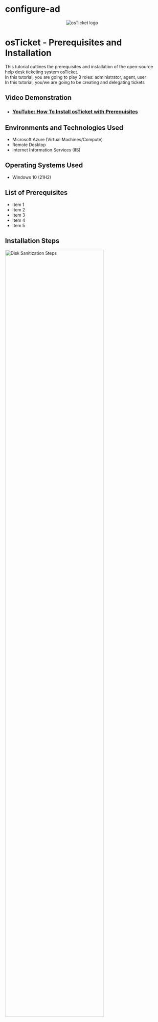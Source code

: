 # configure-ad

<p align="center">
<img src="https://i.imgur.com/Clzj7Xs.png" alt="osTicket logo"/>
</p>

<h1>osTicket - Prerequisites and Installation</h1>
This tutorial outlines the prerequisites and installation of the open-source help desk ticketing system osTicket.<br />
In this tutorial, you are going to play 3 roles:  administrator, agent, user <br>
In this tutorial, you/we are going to be creating and delegating tickets <br>

<h2>Video Demonstration</h2>

- ### [YouTube: How To Install osTicket with Prerequisites](https://www.youtube.com)

<h2>Environments and Technologies Used</h2>

- Microsoft Azure (Virtual Machines/Compute)
- Remote Desktop
- Internet Information Services (IIS)

<h2>Operating Systems Used </h2>

- Windows 10</b> (21H2)

<h2>List of Prerequisites</h2>

- Item 1
- Item 2
- Item 3
- Item 4
- Item 5

<h2>Installation Steps</h2>

<p>
<img src="https://i.imgur.com/DJmEXEB.png" height="80%" width="80%" alt="Disk Sanitization Steps"/>
</p>
<p>
<strong> SUMMARY</strong>  <br>
&nbsp;&nbsp;&nbsp;&nbsp;&nbsp;&nbsp;&nbsp;&nbsp;   <em> Instructions on how to get DC's private IP </em> <br>
<strong> Create 2 VMs (1 Window 2022 [DC-1], 1 Window 10 [Client-1]) (Use the same Resource Group and Vnet )</strong><br>
Windows 2022 - note: don't check the box under Licensing <br>
Windows 10 - DO check the box under Licensing

  
<strong> Change DC-1 NIC to static </strong><br>
&nbsp;&nbsp;&nbsp;&nbsp;  1) Go to the Virtual Machine's page <br>
2) Right click the name of your Windows 2022 DC-1 and open it in a new tab <br>
3) In the sidebar under "Networking" click "Network settings" (1) and then Click "IP configurations" (2) <br>
![1 - put 2 red recs](https://github.com/jaysixco/configure-ad/assets/160427311/cdf031c9-aded-4db5-a705-ea40688a515c)
<br>
4) Scroll down and click "ipconfig1" (1), then click "Static" (2), and then click "Save" (3) <br>
![2 - 3 red recs - ip, static, save](https://github.com/jaysixco/configure-ad/assets/160427311/66dc1505-5820-43f1-8521-77edd06a4d3f) <br>



<strong> Log in to DC-1's firewall (hint: type) and enable ICMPv4 traffic  </strong><br>
1) Log in to Windows 2022 VM through Remote Desktop <br>
- (copy and paste the instructions from monitoring traffic draft)
2) Type "firewall" in the start menu search bar
3) Click option with 'Advanced Security' <br>
<img width="960" alt="1" src="https://github.com/jaysixco/configure-ad/assets/160427311/6da63887-66cf-4881-a468-91e719fd54ea"> <br>
4) Click "Inbound Rules" (1), then scroll right until you are able see and click the "Protocol" tab (2) <br>
<img width="785" alt="2" src="https://github.com/jaysixco/configure-ad/assets/160427311/1d8d84fc-7469-443f-942b-c57e986095c2"> <br>
5) Scroll back to the left and, while holding down the Shift key on your keyboard, click these two "Core Networking Diagnostics" (1), then click "Enable Rule" (2) <br>
<img width="785" alt="3" src="https://github.com/jaysixco/configure-ad/assets/160427311/519678c6-983a-4b4e-b652-9f4303db229e"> <br>


<strong> Log in to Client-1 and ping DC-1's private IP address to see if it worked  </strong><br>
&nbsp;&nbsp;&nbsp;&nbsp;&nbsp;&nbsp;&nbsp;&nbsp;   <em> Instructions on how to get DC's private IP <br>
1) Start at Virtual Machines homepage <br>
2) Right click name of Window's 2022 VM and open it in a new tab <br>
3) Scroll down <br>
4) Under header called "Networking" you will see a number next to "Private IP address" <br>
5) Copy that number <br>
6) Remote Desktop your way into Client-1 <br>
7) Open command prompt <br>
8) Type "ping" and then paste the Private IP address you copied <br>
9) If it worked, you should see the word "Reply" repeated a few times like this: </em> <br>
<img width="960" alt="ping worked" src="https://github.com/jaysixco/configure-ad/assets/160427311/59817a5c-d136-4890-886b-a99891dec9b4">


<strong> DC-1 (windows 2022 VM) </strong>  
<strong> Install ADDS + setup forest </strong><br>
<strong>&nbsp;&nbsp;&nbsp;&nbsp;   Install ADDS </strong> = On the Service Manager page, click "Add roles and features" </strong><br>
<img width="960" alt="Capture" src="https://github.com/jaysixco/configure-ad/assets/160427311/86f64b1b-abfc-435f-a5ee-8e7135ec307e">
<br>
Keep clicking "Next>" button until you get to "Server Roles" tab (following screen). Click the box next to "Active Directory Domain Services" <br>
<img width="588" alt="Capture" src="https://github.com/jaysixco/configure-ad/assets/160427311/828837cc-8ec0-47f0-b7fc-2af4be09d846">
<br>
After you click the box next to "Active Directory Domain Services", this box will pop up (see screenshot below). Just click "Add Features" <br>
<img width="313" alt="Capture - Add Features" src="https://github.com/jaysixco/configure-ad/assets/160427311/5d63572e-eeb2-4df5-8d3f-d7c03914a40a">
<br>
After that, just keep clicking "Next" until you get to the "Confirmation" tab (see screenshot). Click "Install". Then after it installs, click "Close". <br>
<img width="590" alt="1" src="https://github.com/jaysixco/configure-ad/assets/160427311/b01ac33d-db0d-4c71-8f96-71d3caae2362">
<br>
<br>
<strong> Set up new forest </strong> = On the Service manager page, click the flag and triangle with an exclamation point  in it (1), then click "Promote this server to a domain controller"(2)> <br> 
<img width="956" alt="1" src="https://github.com/jaysixco/configure-ad/assets/160427311/02c4c4b6-160d-4a81-813e-83bebf39c861">
<br>


Click "Add a new forest" and type "mydomain.com" ><br>
<img width="572" alt="Capture2-addforest+username" src="https://github.com/jaysixco/configure-ad/assets/160427311/e043bf1e-0909-4b6f-acc0-6b3faf4153cc">


<br>

Create a password >  <br>
<img width="574" alt="Capture3-password" src="https://github.com/jaysixco/configure-ad/assets/160427311/a3c31e70-009d-47b6-b403-d16e0daf85e6">

<br>
<strong> Keep clicking "Next>" button until you get to the "Prerequisites Check" page. Then click "Install" button. After it installs, it will automatically log you out. </strong><br>
<strong> <em>If you try to log back in to DC-1 (Windows 2022 VM) with "labuser" as the username, it won't work. You have to log back in as "mydomain.com\labuser" in the username. You can still log in with the same password you used for "labuser" (ie. if your password was "Abc123" for username "labuser", the password is still "Abc123" for username "mydomain.com\labuser). </em></strong><br>
1) Start at DC-1 (Window 2022 VM) homepage <br>
2) Copy the Public IP address <br>
3) Open Remote Desktop Login page <br>
4) Paste the Public IP address, then click enter.
5) Click "More choices", then click "Use a different account"<br>
5) For the username, type "mydomain.com\labuser and type the same password you created for the VM <br>
<br>
<strong> Create an Admin account and a place to store all the users we'll create later  </strong><br>
1) Now that you're in to DC-1 (window 2022 VM), type "Active Directory"in Start Menu search box (1) and then cllick "Active Directory Users and Computers (ADUC)" (2) <br>
<img width="960" alt="Capture - ADUC" src="https://github.com/jaysixco/configure-ad/assets/160427311/b947408d-dde2-4fdd-9b40-57cb426ec615">
<br>

<strong> Create an Organizational Unit (OU) called “_EMPLOYEES”  </strong><br>
1) Right click "mydomain.com" <br>
2) Hover mouse over "New" <br>
3) Click "Organizational Unit"
4) Type "_EMPLOYEES" (Underscore not mandatory in '_EMPLOYEES') <br>
<img width="565" alt="Capture - OU" src="https://github.com/jaysixco/configure-ad/assets/160427311/d7c7cb8d-4d7c-40f7-bdd2-12d5f3374e75">
<br>

<strong> Create a new OU named “_ADMINS”  </strong><br>
1) Right click "mydomain.com" <br>
2) New > Organizational Unit <br>
3) type "_ADMINS" <br>
<br>

<strong> Create a new employee named “Jane Doe” (same password) with the username of “jane_admin”  </strong><br>
1) Right click '_ADMINS', hover mouse over "New", then click "User" <br>
<img width="565" alt="1" src="https://github.com/jaysixco/configure-ad/assets/160427311/bbf620b3-088d-43f6-ac1c-660895940107"> <br>
2) For "First name:" type "Jane" <br>
   For "Last name:" type "Doe" <br>
   For "User logon name:" Type "jane_admin"
   Then click "Next>" button<br>
<img width="328" alt="2" src="https://github.com/jaysixco/configure-ad/assets/160427311/a4dbca4e-232c-4eff-85d5-a45d56602ab3"> <br>
3) Create a password (you can use the same one that you created for the VMs)
4) Make sure the only box that is checked is "Password never expires", then click "Next>" <br>
<img width="328" alt="3" src="https://github.com/jaysixco/configure-ad/assets/160427311/aecf2c58-f81b-4e18-8193-6616a8bb248c"> <br>
5) On the page after this, click "Finish"<br>
<br>

<strong> DON'T FORGET to make jane_admin a “Domain Admin” (just because her name is in the Admin folder doesn't mean she's actually an Admin yet)   </strong><br>
<br>

<strong> Add jane_admin to the “Domain Admins” Security Group  </strong><br>
1) Double click "Admins" <br>
2) Right click "jane_admin" <br>
3) Click "Properties" <br>
4) Click "Member Of" tab <br>
5) Click "Add"
6) Type "domain" <br>
7) Click "Check names" <br>
8) Click "Domain Admins" <br>
9) Click following button sequence: "Ok","Ok","Apply","Ok" <br>
<br>

<strong> Log out/close the Remote Desktop connection to DC-1 and log back in as “mydomain.com\jane_admin”  </strong>
1) Open command prompt (type "cmd" in Start menu)
2) Type "logoff" and then press enter to log out
3) Copy DC-1's Public IP address, if you don't have it already <br>
4) Open Remote Desktop Login page (type "Remote Desktop" in Start menu <br>
5) Paste the Public IP address, then click enter.
6) Click "More choices", then click "Use a different account"<br>
5) For the username, type "mydomain.com\jane_admin" and type the same password you created for the VM <br>

<strong> Use jane_admin as your admin account from now on  </strong>

<strong> Now we'll be dealing with Client-1  </strong><br>

<strong> CLIENT-1 (windows 10 VM) </strong> <br>
<strong> Starting in Azure, go to DNS server and make it DC-1's private IP </strong> <br>
&nbsp;&nbsp;&nbsp;&nbsp;   Get DC's Private IP address first <br>
&nbsp;&nbsp;&nbsp;&nbsp;&nbsp;&nbsp;&nbsp;&nbsp;    Click DC-1 > Scroll down until you see "Private IP address" <br>   
1) Go to Azure's Virtual machine page
2) Right click Client-1 (window 10 Vm) and open it in a new tab
3) Under "Networking" on left hand side, click "Network settings" (1) and then Click "Network Interface" (2) <br>
(insert ss 2, actual comp)
5) Click "DNS servers" <br>
6) Custom <br>
7) Paste DC-1's Private IP <br>
8) Save <br>

&nbsp;&nbsp;&nbsp;&nbsp;   <strong> Hit restart </strong> so it logs you out of Client-1 remote desktop <br>
&nbsp;&nbsp;&nbsp;&nbsp;   <strong> Log back in as labuser </strong> (remember, we haven't joined it to any domain yet)

<strong> Rename the PC as mydomain.com\jane_admin </strong><br>
1) ight click the start button <br>
2) Click "Systems" <br>
3) Scroll down <br>
4) Click "Rename this Pc (advanced)" <br>
5) Click "Change" <br>
6) Click circle next to "Domain" <br>
7) Type "mydomain.com" <br>
8) then, username:mydomain.com\jane_admin + password:J~S~2 <br>
<br>

<strong> Remote Desktop for non-administrative users on Client-1 </strong> <br>
&nbsp;&nbsp;&nbsp;&nbsp;   <strong> Log into </strong> Client-1 as mydomain.com\jane_admin and open system properties (right click Start button > Click "System") (see screenshot) <br>
&nbsp;&nbsp;&nbsp;&nbsp;   <strong> Click </strong> “Remote Desktop” <br>
&nbsp;&nbsp;&nbsp;&nbsp;   <strong> Click </strong> “Select users that can remotely access this PC” <br>
&nbsp;&nbsp;&nbsp;&nbsp;   <strong> Click </strong> “Add” <br>
&nbsp;&nbsp;&nbsp;&nbsp;   <strong> Type </strong>  “domain users”, click </strong> "Check Names", then click "Ok" (see first screenshot). On the page after that, click "OK" as well (see second screenshot) 
//Put the screenshots side by side

<strong> Create a bunch of additional users and attempt to log into Client-1 with one of the users </strong><br>
1) Log in to DC-1 as jane_admin (see screenshot)
2) Open PowerShell_ise as an administrator (type Powershell in start menu search bar, right click "Windows Powershell ISE" > Click "Run as administrator" <br>
   //Get a better screenshot <br> 
   //Put a rectangle around start menu search bar, circle with arrow pointing to "Windows Powershell ISE", and have the screenshot capture "Run as administrator" as well
<img width="625" alt="Capture - Powershell ISE admin" src="https://github.com/jaysixco/configure-ad/assets/160427311/e3e2aabe-786f-423d-a26c-1869817dcea5">
<br>
Open link (https://github.com/joshmadakor1/AD_PS/blob/master/Generate-Names-Create-Users.ps1) in a new tab then click "Raw" (screenshot below) 
<br>
<img width="960" alt="Capture - Click Raw" src="https://github.com/jaysixco/configure-ad/assets/160427311/0891ba73-964d-4479-bc91-6e08c6055411">
<br>
Copy all the "Raw" content (ctrl + A, then ctrl + C), then go back to the Powershell Ise homepage (see screenshot below). <br>
Click "New File" (screenshot below, letter A). <br>
Click anywhere in the white section and press "ctrl + V" to Paste. <br>
Click the green play button to run the script (screenshot below, letter B)
<br>
<img width="854" alt="Capture - ctrl + V, New Script, Run Script" src="https://github.com/jaysixco/configure-ad/assets/160427311/31f27fbd-6c3b-47b7-8751-682adbb25135">
<br>
After you click the play button (screenshot above), a bunch of accounts will start generating in the "_EMPLOYEES" organization unit (see screenshot below)
<br>
<img width="565" alt="Capture - Users created" src="https://github.com/jaysixco/configure-ad/assets/160427311/352e9fef-cf56-4b6e-8eac-8956c6b9d500">
<br>

<strong> Log in to Client-1 with one of the accounts </strong><br>
In the screenshot above, we can see that one of the account names is "bapa.mop" so we will use it for our example. <br>
Log out of Client-1. Log back in through Remote Desktop. Click //"Use a different account"// (see first screenshot)
The username is "bapa.mop" (no "mydomain.com" required). 
If you noticed, because of the script all the accounts have the same password as password (see screenshot above<br>
<br>
<strong> Finish. </strong>

<p>
  <em>Steps above are accurate. Are able to complete with steps above. All that is left to do is slight formatting.</em>
</p>
<br>
<br>
<br>
<br>
<br>
<br>
<br>
<br>
<br>
<br>
<br>
<br>
<br>
<br>
<br>
<br>
<br>
<br>
<strong> SUMMARY):</strong>  <br>
&nbsp;&nbsp;&nbsp;&nbsp;&nbsp;&nbsp;&nbsp;&nbsp;   <em> Instructions on how to get DC's private IP </em> <br>
<strong> Create 2 VMs (1 Window 2022 [DC-1], 1 Window 10 [Client-1]) (Use the same Resource Group and Vnet )</strong>

  
<strong> Change DC-1 NIC to static </strong><br>
&nbsp;&nbsp;&nbsp;&nbsp;  DC-1 > In the sidebar under "Networking" click "Network settings" > click IP configurations > scroll down and click ipconfig > click static > Save


<strong> Login to DC-1's firewall (hint: type) and enable ICMPv4 traffic  </strong><br>
&nbsp;&nbsp;&nbsp;&nbsp;  Enable - Start menu > type firewall > click option with 'Advanced Security' > Inbound Rules > widen screen so you can see Protocol tab > 
&nbsp;&nbsp;&nbsp;&nbsp;  right click ICMPv4EchoRequests > Enable rule (there's two enable both of them in turn)

<strong> Login to Client-1 and ping DC-1 to see if it worked  </strong><br>
&nbsp;&nbsp;&nbsp;&nbsp;&nbsp;&nbsp;&nbsp;&nbsp;   <em> Instructions on how to get DC's private IP </em>
<img width="960" alt="ping worked" src="https://github.com/jaysixco/configure-ad/assets/160427311/59817a5c-d136-4890-886b-a99891dec9b4">


<strong> DC-1 </strong>  
<strong> Install ADDS + setup forest </strong><br>
<strong>&nbsp;&nbsp;&nbsp;&nbsp;   Install ADDS </strong> = Service Manager > 'Add roles and features' </strong><br>
<img width="960" alt="Capture" src="https://github.com/jaysixco/configure-ad/assets/160427311/86f64b1b-abfc-435f-a5ee-8e7135ec307e">
<br>
Keep clicking "Next>" button until you get to "Server Roles" tab (following screen). Click the box next to "Active Directory Domain Services" <br>
<img width="588" alt="Capture" src="https://github.com/jaysixco/configure-ad/assets/160427311/828837cc-8ec0-47f0-b7fc-2af4be09d846">
<br>
After you click the box next to "Active Directory Domain Services", this box will pop up (see screenshot below). Just click "Add Features" <br>
<img width="313" alt="Capture - Add Features" src="https://github.com/jaysixco/configure-ad/assets/160427311/5d63572e-eeb2-4df5-8d3f-d7c03914a40a">
<br>
After that, just keep clicking "Next" until you get to the "Features" tab (<em>add screenshot later</em>) Click Install. Then after it installs, click "Close".
<br>
<br>
<strong>&nbsp;&nbsp;&nbsp;&nbsp;   Set up new forest </strong> = Service manager > look at upper right on the left side of the word 'manage'; should see what looks like a flag and a triangle with an exclamation point in it, click it > <br> 
<img width="960" alt="Capture-flagexclamation" src="https://github.com/jaysixco/configure-ad/assets/160427311/332bade1-9d4a-4ca8-b582-a198b17bfb73">
>

<br>

Promote > <br>
<img width="960" alt="Capture1-promote" src="https://github.com/jaysixco/configure-ad/assets/160427311/781927ea-eb90-4e9b-a39c-d1c089470f88">
<br>


Click "Add a new forest" and type "mydomain.com" ><br>
<img width="572" alt="Capture2-addforest+username" src="https://github.com/jaysixco/configure-ad/assets/160427311/e043bf1e-0909-4b6f-acc0-6b3faf4153cc">


<br>

Create a password >  <br>
<img width="574" alt="Capture3-password" src="https://github.com/jaysixco/configure-ad/assets/160427311/a3c31e70-009d-47b6-b403-d16e0daf85e6">

<br>
<strong> Keep clicking "Next>" button until you can't anymore. Then click "Install" button. Wait. After it installs, it will automatically log you out. </strong><br>
<strong> If you try to log back in with "labuser" as the username, it won't work. You have to log back in as "mydomain.com\labuser" in the username. You can still log in with the same password you used for "labuser" (ie. if your password was "Abc123" for username "labuser", the password is still "Abc123" for username "mydomain.com\labuser).  </strong><br>
<br>

<strong> Create an Admin account and a place to store all the users we'll create later  </strong><br>
<strong> Log in to DC-1. Type "Active Directory"in Start Menu search box (//edit screenshot later, put red rectangle around the start menu search box and Active Dicrectory//) and click "Active Directory Users and Computers (ADUC)" > </strong><br>
<img width="960" alt="Capture - ADUC" src="https://github.com/jaysixco/configure-ad/assets/160427311/b947408d-dde2-4fdd-9b40-57cb426ec615">
<br>

<strong> Create an Organizational Unit (OU) called “_EMPLOYEES”  </strong><br>
&nbsp;&nbsp;&nbsp;&nbsp;  Right click "mydomain.com" > Hover mouse over "New" > Click "Organizational Unit" > (Underscore not mandatory in '_EMPLOYEES', but done for the lab) <br>
<img width="565" alt="Capture - OU" src="https://github.com/jaysixco/configure-ad/assets/160427311/d7c7cb8d-4d7c-40f7-bdd2-12d5f3374e75">
<br>

<strong> Create a new OU named “_ADMINS”  </strong><br>
&nbsp;&nbsp;&nbsp;&nbsp;  Right click "mydomain.com" > New > Organizational Unit > type "_ADMINS" <br>
<br>

<strong> Create a new employee named “Jane Doe” (same password) with the username of “jane_admin”  </strong><br>
&nbsp;&nbsp;&nbsp;&nbsp;  Right click '_ADMINS' > New > User <br>
<br>

<strong> DON'T FORGET to make jane_admin a “Domain Admin” (just because her name is in the Admin folder doesn't mean she's actually an Admin yet)   </strong><br>
Possible screenshot
<br>

<strong> Add jane_admin to the “Domain Admins” Security Group  </strong><br>
&nbsp;&nbsp;&nbsp;&nbsp;  Double click "Admins" > Right click "jane_admin" > Click "Properties" > Click "Member Of" tab > Type "domain" > Click "Check names" > Click "Domain Admins" > Click following button sequence: "Ok","Ok","Apply","Ok" <br>
<br>

<strong> Log out/close the Remote Desktop connection to DC-1 and log back in as “mydomain.com\jane_admin”  </strong>

<strong> Use jane_admin as your admin account from now on  </strong>

<strong> Now we'll be dealing with Client-1  </strong><br>

<strong> CLIENT-1 </strong> <br>
<strong> Starting in Azure, go to DNS server and make it DC-1's private IP </strong> <br>
&nbsp;&nbsp;&nbsp;&nbsp;   Get DC's Private IP address first <br>
&nbsp;&nbsp;&nbsp;&nbsp;&nbsp;&nbsp;&nbsp;&nbsp;    Click DC-1 > Scroll down until you see "Private IP address" <br>   
&nbsp;&nbsp;&nbsp;&nbsp;   Go to Client-1 > Networking > Network Interface > DNS servers > Custom > Paste DC-1's Private IP > Save <br>
&nbsp;&nbsp;&nbsp;&nbsp;   <strong> Hit restart </strong> so it logs you out of Client-1 remote desktop <br>
&nbsp;&nbsp;&nbsp;&nbsp;   <strong> Log back in as labuser </strong> (remember, we haven't joined it to any domain yet)

<strong> Rename the PC as mydomain.com\jane_admin </strong><br>
&nbsp;&nbsp;&nbsp;&nbsp;   Right click the start button >  Click "Systems" > Scroll down > Click "Rename this Pc (advanced)" > Click "Change" > Click circle next to "Domain" > Type "mydomain.com" > then, username:mydomain.com\jane_admin + password:J~S~2 <br>
<br>

<strong> Remote Desktop for non-administrative users on Client-1 </strong> <br>
&nbsp;&nbsp;&nbsp;&nbsp;   <strong> Log into </strong> Client-1 as mydomain.com\jane_admin and open system properties (right click Start button > Click "System") (see screenshot) <br>
&nbsp;&nbsp;&nbsp;&nbsp;   <strong> Click </strong> “Remote Desktop” <br>
&nbsp;&nbsp;&nbsp;&nbsp;   <strong> Click </strong> “Select users that can remotely access this PC” <br>
&nbsp;&nbsp;&nbsp;&nbsp;   <strong> Click </strong> “Add” <br>
&nbsp;&nbsp;&nbsp;&nbsp;   <strong> Type </strong>  “domain users”, click </strong> "Check Names", then click "Ok" (see first screenshot). On the page after that, click "OK" as well (see second screenshot) 
//Put the screenshots side by side

<strong> Create a bunch of additional users and attempt to log into Client-1 with one of the users </strong><br>
1) Log in to DC-1 as jane_admin (see screenshot)
2) Open PowerShell_ise as an administrator (type Powershell in start menu search bar, right click "Windows Powershell ISE" > Click "Run as administrator" <br>
   //Get a better screenshot <br> 
   //Put a rectangle around start menu search bar, circle with arrow pointing to "Windows Powershell ISE", and have the screenshot capture "Run as administrator" as well
<img width="625" alt="Capture - Powershell ISE admin" src="https://github.com/jaysixco/configure-ad/assets/160427311/e3e2aabe-786f-423d-a26c-1869817dcea5">
<br>
Open link (https://github.com/joshmadakor1/AD_PS/blob/master/Generate-Names-Create-Users.ps1) in a new tab then click "Raw" (screenshot below) 
<br>
<img width="960" alt="Capture - Click Raw" src="https://github.com/jaysixco/configure-ad/assets/160427311/0891ba73-964d-4479-bc91-6e08c6055411">
<br>
Copy all the "Raw" content (ctrl + A, then ctrl + C), then go back to the Powershell Ise homepage (see screenshot below). <br>
Click "New File" (screenshot below, letter A). <br>
Click anywhere in the white section and press "ctrl + V" to Paste. <br>
Click the green play button to run the script (screenshot below, letter B)
<br>
<img width="854" alt="Capture - ctrl + V, New Script, Run Script" src="https://github.com/jaysixco/configure-ad/assets/160427311/31f27fbd-6c3b-47b7-8751-682adbb25135">
<br>
After you click the play button (screenshot above), a bunch of accounts will start generating in the "_EMPLOYEES" organization unit (see screenshot below)
<br>
<img width="565" alt="Capture - Users created" src="https://github.com/jaysixco/configure-ad/assets/160427311/352e9fef-cf56-4b6e-8eac-8956c6b9d500">
<br>

<strong> Log in to Client-1 with one of the accounts </strong><br>
In the screenshot above, we can see that one of the account names is "bapa.mop" so we will use it for our example. <br>
Log out of Client-1. Log back in through Remote Desktop. Click //"Use a different account"// (see first screenshot)
The username is "bapa.mop" (no "mydomain.com" required). 
If you noticed, because of the script all the accounts have the same password as password (see screenshot above<br>
<br>
<strong> Finish. </strong>

<p>
  <em>Steps above are accurate. Are able to complete with steps above. All that is left to do is slight formatting.</em>
